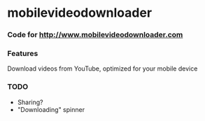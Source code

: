 # mobilevideodownloader
### Code for http://www.mobilevideodownloader.com

### Features

Download videos from YouTube, optimized for your mobile device

### TODO

- Sharing?
- "Downloading" spinner